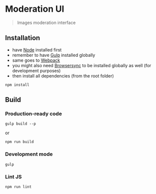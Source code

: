 # Moderation UI

> Images moderation interface


## Installation

- have [Node](https://nodejs.org/) installed first
- remember to have [Gulp](http://gulpjs.com/) installed globally
- same goes to [Webpack](http://webpack.github.io/)
- you might also need [Browsersync](http://www.browsersync.io/) to be installed globally as well (for development purposes)
- then install all dependencies (from the root folder)

```
npm install
```


## Build

### Production-ready code

```
gulp build --p
```

or

```
npm run build
```

### Development mode

```
gulp
```

### Lint JS

```
npm run lint
```
